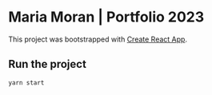 # Maria Moran | Portfolio 2023

This project was bootstrapped with [Create React App](https://github.com/facebook/create-react-app).

## Run the project

```
yarn start
```
